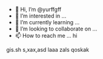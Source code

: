 - 👋 Hi, I’m @yurffgff
- 👀 I’m interested in ...
- 🌱 I’m currently learning ...
- 💞️ I’m looking to collaborate on ...
- 📫 How to reach me ...
hi
<!---
yurffgff/yurffgff is a ✨ special ✨ repository because its `README.md` (this file) appears on your GitHub profile.
You can click the Preview link to take a look at your changes.
--->
gis.sh
s,xax,asd
laaa
zals
qoskak
